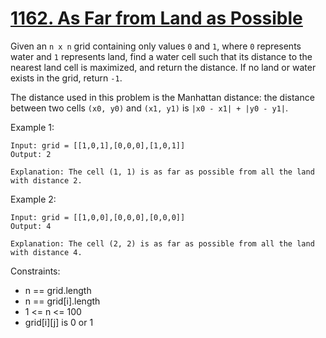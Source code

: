 # [1162. As Far from Land as Possible](https://leetcode.com/problems/as-far-from-land-as-possible/description/)

Given an `n x n` grid containing only values `0` and `1`, where `0` represents water and `1` represents land, find a water cell such that its distance to the nearest land cell is maximized, and return the distance. If no land or water exists in the grid, return `-1`.

The distance used in this problem is the Manhattan distance: the distance between two cells `(x0, y0)` and `(x1, y1)` is `|x0 - x1| + |y0 - y1|`.

 

Example 1:


    Input: grid = [[1,0,1],[0,0,0],[1,0,1]]
    Output: 2

    Explanation: The cell (1, 1) is as far as possible from all the land with distance 2.

Example 2:


    Input: grid = [[1,0,0],[0,0,0],[0,0,0]]
    Output: 4

    Explanation: The cell (2, 2) is as far as possible from all the land with distance 4.
 

Constraints:

* n == grid.length
* n == grid[i].length
* 1 <= n <= 100
* grid[i][j] is 0 or 1